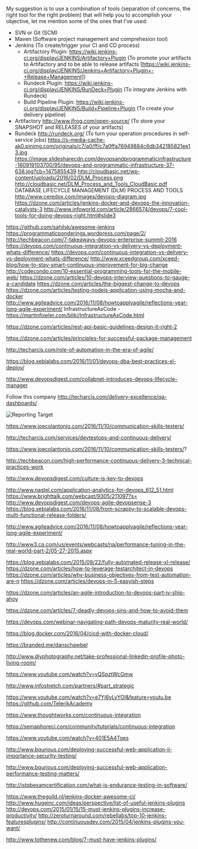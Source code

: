 

My suggestion is to use a combination of tools (separation of concerns, the right tool for the right problem) that will help you to accomplish your objective, let me mention some of the ones that I've used:
* SVN or Git (SCM)
* Maven (Software project management and comprehesion tool)
* Jenkins (To create/trigger your CI and CD process)
  * Artifactory Plugin: https://wiki.jenkins-ci.org/display/JENKINS/Artifactory+Plugin (To promote your artifacts to Artifactory and to be able to release artifacts [https://wiki.jenkins-ci.org/display/JENKINS/Jenkins+Artifactory+Plugin+-+Release+Management])
  * Rundeck Plugin: https://wiki.jenkins-ci.org/display/JENKINS/RunDeck+Plugin (To integrate Jenkins with Rundeck)
  * Build Pipeline Plugin: https://wiki.jenkins-ci.org/display/JENKINS/Build+Pipeline+Plugin (To create your delivery pipeline)
* Artifactory http://www.jfrog.com/open-source/ (To store your SNAPSHOT and RELEASES of your artifacts)
* Rundeck http://rundeck.org/ (To turn your operation procedures in self-service jobs)
https://s-media-cache-ak0.pinimg.com/originals/c7/a0/ff/c7a0ffa76949884c6db342185821ee13.jpg
https://image.slidesharecdn.com/devopsandprogrammaticinfrastructure-160919103700/95/devops-and-programmatic-infrastructure-37-638.jpg?cb=1475855439
http://cloudbasic.net/wp-content/uploads/2016/02/DLM_Process.png
http://cloudbasic.net/DLM_Process_and_Tools_CloudBasic.pdf
DATABASE LIFECYCLE MANAGEMENT (DLM) PROCESS AND TOOLS
http://www.ceredox.com/images/devops-diagram.jpg
https://dzone.com/articles/jenkins-docker-and-devops-the-innovation-catalysts-3
http://www.infoworld.com/article/2866574/devops/7-cool-tools-for-doing-devops-right.html#slide3
	
https://github.com/sahilsk/awesome-jenkins
https://programmaticponderings.wordpress.com/page/2/
http://techbeacon.com/7-takeaways-devops-enterprise-summit-2016
https://devops.com/continuous-integration-vs-delivery-vs-deployment-whats-difference/
https://devops.com/continuous-integration-vs-delivery-vs-deployment-whats-difference/
http://www.xceedgroup.com/xceed-blog/how-to-stay-smart-continuous-improvement-for-big-change
http://codecondo.com/10-essential-programming-tools-for-the-mobile-web/
https://dzone.com/articles/10-devops-interview-questions-to-gauge-a-candidate
https://dzone.com/articles/the-biggest-change-to-devops
https://dzone.com/articles/testing-nodejs-application-using-mocha-and-docker
http://www.agileadvice.com/2016/11/08/howtoapplyagile/reflections-year-long-agile-experiment/
InfrastructureAsCode - https://martinfowler.com/bliki/InfrastructureAsCode.html

https://dzone.com/articles/rest-api-basic-guidelines-design-it-right-2

https://dzone.com/articles/principles-for-successful-package-management

http://techarcis.com/role-of-automation-in-the-era-of-agile/

https://blog.xebialabs.com/2016/11/01/devops-dba-best-practices-xl-deploy/

http://www.devopsdigest.com/collabnet-introduces-devops-lifecycle-manager

Follow this company
http://techarcis.com/delivery-excellence/qa-dashboards/

![Reporting Target](https://richrtesting.files.wordpress.com/2016/11/image.jpeg)

https://www.joecolantonio.com/2016/11/10/communication-skills-testers/

http://techarcis.com/services/devtestops-and-continuous-delivery/

https://www.joecolantonio.com/2016/11/10/communication-skills-testers/?

http://techbeacon.com/high-performance-continuous-delivery-3-technical-practices-work

http://www.devopsdigest.com/culture-is-key-to-devops

http://www.nastel.com/application-analytics-for-devops_612_51.html
https://www.brighttalk.com/webcast/9305/211097?s=
http://www.devopsdigest.com/devops-agile-devopsense-3
https://blog.xebialabs.com/2016/11/08/from-scrappy-to-scalable-devops-multi-functional-release-folders/

http://www.agileadvice.com/2016/11/08/howtoapplyagile/reflections-year-long-agile-experiment/

http://www3.ca.com/us/events/webcasts/na/performance-tuning-in-the-real-world-part-2/05-27-2015.aspx

https://blog.xebialabs.com/2015/09/22/fully-automated-release-xl-release/
https://dzone.com/articles/how-to-leverage-testarchitect-in-devops
https://dzone.com/articles/why-business-objectives-from-test-automation-are-n
https://dzone.com/articles/devops-in-5-easyish-steps

https://dzone.com/articles/an-agile-introduction-to-devops-part-iv-ship-ahoy

https://dzone.com/articles/7-deadly-devops-sins-and-how-to-avoid-them


https://devops.com/webinar-navigating-path-devops-maturity-real-world/

https://blog.docker.com/2016/04/cicd-with-docker-cloud/

https://branded.me/danschawbel


http://www.diyphotography.net/take-professional-linkedin-profile-photo-living-room/


https://www.youtube.com/watch?v=vQSpztWcGmw

http://www.infostretch.com/partners/#part_strategic

https://www.youtube.com/watch?v=e7Yj6vLyYOI&feature=youtu.be
https://github.com/TelerikAcademy

https://www.thoughtworks.com/continuous-integration


https://semaphoreci.com/community/tutorials/continuous-integration

https://www.youtube.com/watch?v=401E5A4Tges

http://www.bqurious.com/deploying-successful-web-application-ii-importance-security-testing/

http://www.bqurious.com/deploying-successful-web-application-performance-testing-matters/


http://istqbexamcertification.com/what-is-endurance-testing-in-software/



https://www.theguild.nl/jenkins-docker-awesome-ci/
http://www.hugeinc.com/ideas/perspective/list-of-useful-jenkins-plugins
http://devops.com/2015/01/15/15-must-jenkins-plugins-increase-productivity/
http://zeroturnaround.com/rebellabs/top-10-jenkins-featuresplugins/
http://continuousdev.com/2015/04/jenkins-plugins-you-want/

http://www.tothenew.com/blog/7-must-have-jenkins-plugins/
